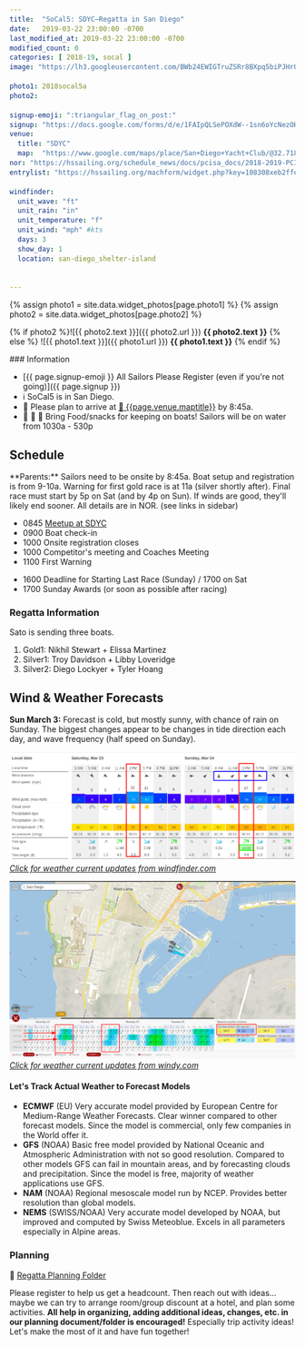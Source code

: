 ```yaml
---
title:  "SoCal5: SDYC—Regatta in San Diego"
date:   2019-03-22 23:00:00 -0700
last_modified_at: 2019-03-22 23:00:00 -0700
modified_count: 0
categories: [ 2018-19, socal ]
image: "https://lh3.googleusercontent.com/BWb24EWIGTruZSRr8BXpq5biPJHrUFFAJWyjIEKaSx9Te9GmMibaH9eT8ynQprN7CGEAYhDbQYaCkyOd_jEqrggB4PBxoUYl_41gjmfiSLXWNmq-9cj-yoIFAeboO3cB3XU8EA8rrSqK05mLux1-dkzuAQQ1gJ90kVzM64QbwxSBm5LWQCTZZ6h-rI9y2mlmRCTLnxS5DI5pGI-hqppfqdNzYnWrvuBTo_1R0ArdbVtsB7JypU_YcslMIEvh6Xo1CKrY0NhVI7RaecJAPISVivXo4yFglCDzdkIYEORvMVegcxxgIvy1j8HUsScKp3OIPKWUPTV4HTzo8MFgCrVmiBSS3A3ilnWLuJHTbr1A4JNdflZnntCVlEYRE07eZvz7icZtoJ1mPsgsbun5ofLyhEWjmgy1ovn2dkia8rhKgLejH5goOxj5VGLIjitYmHrxOA0tLPqym7MrDhnT6WZGUdX-KSDZi7ETpqH1kLo98WUqlM1t_e1QAfN-WQsgS3A_tLZJRTK-K4mdtY0mXkVaIkiYskCGmOdDY-KB2bMNkbg3TXznH4Sa1rtqW2UAUfuI1t1UF4KHig-CqOgUoxfMz4etiY_sPItDz8isHWcPrbWsno7yAxgEn-WHdoZgvWWbzw3mmKxywnFK1Cy7exsXWSjLmkVQSe4kS54egNQMvgEcWZLBBi4Gn9rKDTzpjm_9wdwCS0flAcJEqhUjWL-tb8sxyA=w1675-h942-no"

photo1: 2018socal5a
photo2:

signup-emoji: ":triangular_flag_on_post:"
signup: "https://docs.google.com/forms/d/e/1FAIpQLSePOXdW--1sn6oYcNezOHPHldTjDzAE-2wFDntbsxmvjt3scw/viewform"
venue:  
  title: "SDYC"
  map:  "https://www.google.com/maps/place/San+Diego+Yacht+Club/@32.7188308,-117.2383353,15z/data=!4m5!3m4!1s0x80deab9883524577:0xb32271e0380bbf75!8m2!3d32.7188262!4d-117.2295806"
nor: "https://hssailing.org/schedule_news/docs/pcisa_docs/2018-2019-PCISA-SoCal-NOR.pdf"
entrylist: "https://hssailing.org/machform/widget.php?key=108308xeb2ffe3c5d"

windfinder:
  unit_wave: "ft"
  unit_rain: "in"
  unit_temperature: "f"
  unit_wind: "mph" #kts
  days: 3
  show_day: 1
  location: san-diego_shelter-island


---
```


{% assign photo1 = site.data.widget_photos[page.photo1] %}
{% assign photo2 = site.data.widget_photos[page.photo2] %}


{% if photo2 %}![{{ photo2.text }}]({{ photo2.url }})
**{{ photo2.text }}**
{% else %}
![{{ photo1.text }}]({{ photo1.url }})
**{{ photo1.text }}**
{% endif %}
<div class="alert alert-info" markdown="1">
### Information

- [{{ page.signup-emoji }} All Sailors Please Register (even if you're not going)]({{ page.signup }})
- :information_source: SoCal5 is in San Diego.
- :calendar: Please plan to arrive at <a href="{{page.venue.map}}" target="_blank">:round_pushpin: {{page.venue.maptitle}}</a> by 8:45a.
- :hamburger: :watermelon: :potable_water: Bring Food/snacks for keeping on boats! Sailors will be on water from 1030a - 530p
</div>


## Schedule

<div class="alert alert-warning" markdown="1">
**Parents:**  Sailors need to be onsite by 8:45a. Boat setup and registration is from 9-10a. Warning for first gold race is at 11a (silver shortly after).  Final race must start by 5p on Sat (and by 4p on Sun). If winds are good, they'll likely end sooner. All details are in NOR. (see links in sidebar)
</div>

-  0845 [Meetup at SDYC]({{page.venue.map}})
-  0900 Boat check-in
-  1000 Onsite registration closes
-  1000 Competitor's meeting and Coaches Meeting
-  1100 First Warning
<!--more-->
-  1600 Deadline for Starting Last Race (Sunday) / 1700 on Sat
-  1700 Sunday Awards (or soon as possible after racing)  


### Regatta Information  

Sato is sending three boats.

1.  Gold1: Nikhil Stewart + Elissa Martinez
1.  Silver1: Troy Davidson + Libby Loveridge
1.  Silver2: Diego Lockyer + Tyler Hoang


## Wind & Weather Forecasts

**Sun March 3:** Forecast is cold, but mostly sunny, with chance of rain on Sunday. The biggest changes appear to be changes in tide direction each day, and wave frequency (half speed on Sunday).

[![Weather forecast](/assets/images/posts/2019/SDYC-forecast2--2019-03-23-24.png) _Click for weather current updates from windfinder.com_](https://www.windfinder.com/forecast/san-diego_shelter-island)

[![Weather forecast](/assets/images/posts/2019/SDYC-windy-forecast--2019-03-23-24.png) _Click for weather current updates from windy.com_](https://www.windy.com/32.715/-117.225/wind?32.711,-117.225,15,m:ezGacTM)

#### Let's Track Actual Weather to Forecast Models

-    **ECMWF**  (EU) Very accurate model provided by European Centre for Medium-Range Weather Forecasts. Clear winner compared to other forecast models. Since the model is commercial, only few companies in the World offer it.  
-    **GFS** (NOAA) Basic free model provided by National Oceanic and Atmospheric Administration with not so good resolution. Compared to other models GFS can fail in mountain areas, and by forecasting clouds and precipitation. Since the model is free, majority of weather applications use GFS.  
-    **NAM** (NOAA)  Regional mesoscale model run by NCEP. Provides better resolution than global models.  
-    **NEMS** (SWISS/NOAA)  Very accurate model developed by NOAA, but improved and computed by Swiss Meteoblue. Excels in all parameters especially in Alpine areas.  


### Planning

:file_folder: [Regatta Planning Folder](https://drive.google.com/drive/folders/1Qttf_JASqhvfxoMUBV9JqhaxyFOPh3t-)

Please register to help us get a headcount. Then reach out with ideas... maybe we can try to arrange room/group discount at a hotel, and plan some activities.  **All help in organizing, adding additional ideas, changes, etc. in our planning document/folder is encouraged!** Especially trip activity ideas! Let's make the most of it and have fun together!
